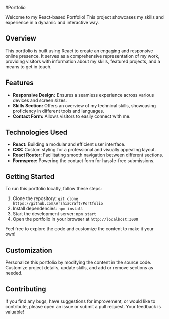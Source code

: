 #Portfolio

Welcome to my React-based Portfolio! This project showcases my skills and experience in a dynamic and interactive way.

## Overview

This portfolio is built using React to create an engaging and responsive online presence. It serves as a comprehensive representation of my work, providing visitors with information about my skills, featured projects, and a means to get in touch.

## Features

- **Responsive Design:** Ensures a seamless experience across various devices and screen sizes.
- **Skills Section:** Offers an overview of my technical skills, showcasing proficiency in different tools and languages.
- **Contact Form:** Allows visitors to easily connect with me.

## Technologies Used

- **React:** Building a modular and efficient user interface.
- **CSS:** Custom styling for a professional and visually appealing layout.
- **React Router:** Facilitating smooth navigation between different sections.
- **Formspree:** Powering the contact form for hassle-free submissions.

## Getting Started

To run this portfolio locally, follow these steps:

1. Clone the repository: `git clone https://github.com/ArshiaCraft/Portfolio`
2. Install dependencies: `npm install`
3. Start the development server: `npm start`
4. Open the portfolio in your browser at `http://localhost:3000`

Feel free to explore the code and customize the content to make it your own!

## Customization

Personalize this portfolio by modifying the content in the source code. Customize project details, update skills, and add or remove sections as needed.

## Contributing

If you find any bugs, have suggestions for improvement, or would like to contribute, please open an issue or submit a pull request. Your feedback is valuable!
